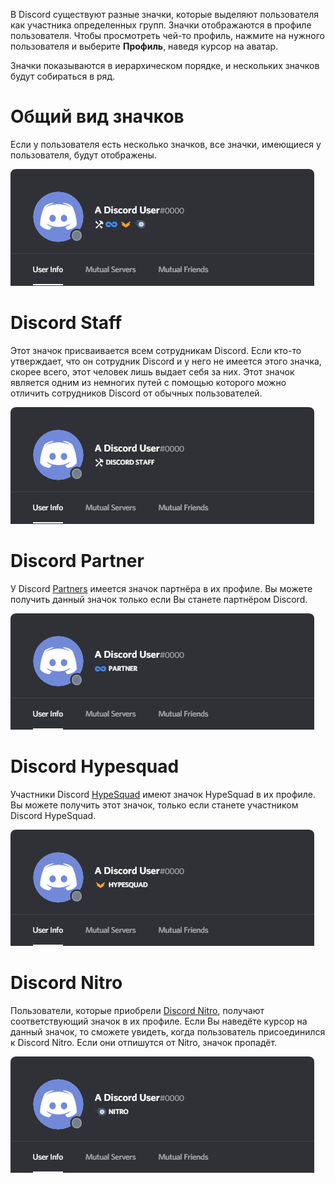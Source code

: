 <!-- TITLE: [RU] Значки -->
<!-- SUBTITLE: Значки Discord -->

В Discord существуют разные значки, которые выделяют пользователя как участника определенных групп. Значки отображаются в профиле пользователя. Чтобы просмотреть чей-то профиль, нажмите на нужного пользователя и выберите **Профиль**, наведя курсор на аватар.

Значки показываются в иерархическом порядке, и нескольких значков будут собираться в ряд.

# Общий вид значков
Если у пользователя есть несколько значков, все значки, имеющиеся у пользователя, будут отображены. 

![Generalbadges](/uploads/badges/generalbadges.png "Общий вид значков")

# Discord Staff
Этот значок присваивается всем сотрудникам Discord. Если кто-то утверждает, что он сотрудник Discord и у него не имеется этого значка, скорее всего, этот человек лишь выдает себя за них. Этот значок является одним из немногих путей с помощью которого можно отличить сотрудников Discord от обычных пользователей.

![Staffbadge](/uploads/badges/newstaffbadge.png "Значок сотрудника Discord")

# Discord Partner
У Discord [Partners](/partner) имеется значок партнёра в их профиле. Вы можете получить данный значок только если Вы станете партнёром Discord.

![Newpartnerbadge](/uploads/badges/newpartnerbadge.png "Значок партнёра Discord")
# Discord Hypesquad
Участники Discord [HypeSquad](/hypesquad) имеют значок HypeSquad в их профиле. Вы можете получить этот значок, только если станете участником Discord HypeSquad.

![Hypesquadbadge](/uploads/badges/newhypesquadbadge.png "Значок участника Discord HypeSquad")
# Discord Nitro
Пользователи, которые приобрели [Discord Nitro](/nitro), получают соответствующий значок в их профиле. Если Вы наведёте курсор на данный значок, то сможете увидеть, когда пользователь присоединился к Discord Nitro. Если они отпишутся от Nitro, значок пропадёт.

![Nitrobadge](/uploads/badges/newnitrobadge.png "Значок пользователя с Discord Nitro")